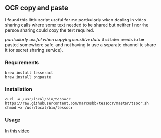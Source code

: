 ## OCR copy and paste

I found this little script useful for me particularly when dealing in video sharing calls where some text needed to be shared but neither I nor the person sharing could copy the text required.

*particularly useful when copying sensitive data* that later needs to be pasted somewhere safe, and not having to use a separate channel to share it (or secret sharing service).

### Requirements
```
brew install tesseract
brew install pngpaste
```

### Installation
```
curl -o /usr/local/bin/tessocr https://raw.githubusercontent.com/marcusbb/tessocr/master/tsocr.sh
chmod +x /usr/local/bin/tessocr
```

### Usage

In this [video](tessocr.mp4)


